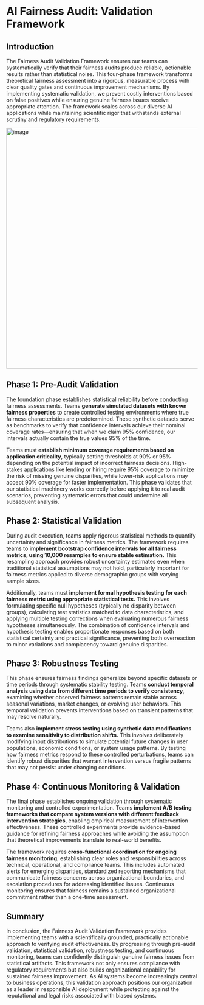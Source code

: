 # AI Fairness Audit: Validation Framework #

## Introduction ##

The Fairness Audit Validation Framework ensures our teams can systematically verify that their fairness audits produce reliable, actionable results rather than statistical noise. This four-phase framework transforms theoretical fairness assessment into a rigorous, measurable process with clear quality gates and continuous improvement mechanisms. By implementing systematic validation, we prevent costly interventions based on false positives while ensuring genuine fairness issues receive appropriate attention. The framework scales across our diverse AI applications while maintaining scientific rigor that withstands external scrutiny and regulatory requirements.

<img width="511" height="633" alt="image" src="https://github.com/user-attachments/assets/87290c7c-c453-4994-9a70-adefc2dc7720" />


## Phase 1: Pre-Audit Validation ##

The foundation phase establishes statistical reliability before conducting fairness assessments. Teams **generate simulated datasets with known fairness properties** to create controlled testing environments where true fairness characteristics are predetermined. These synthetic datasets serve as benchmarks to verify that confidence intervals achieve their nominal coverage rates—ensuring that when we claim 95% confidence, our intervals actually contain the true values 95% of the time.

Teams must **establish minimum coverage requirements based on application criticality**, typically setting thresholds at 90% or 95% depending on the potential impact of incorrect fairness decisions. High-stakes applications like lending or hiring require 95% coverage to minimize the risk of missing genuine disparities, while lower-risk applications may accept 90% coverage for faster implementation. This phase validates that our statistical machinery works correctly before applying it to real audit scenarios, preventing systematic errors that could undermine all subsequent analysis.

## Phase 2: Statistical Validation ##

During audit execution, teams apply rigorous statistical methods to quantify uncertainty and significance in fairness metrics. The framework requires teams to **implement bootstrap confidence intervals for all fairness metrics, using 10,000 resamples to ensure stable estimation.** This resampling approach provides robust uncertainty estimates even when traditional statistical assumptions may not hold, particularly important for fairness metrics applied to diverse demographic groups with varying sample sizes.

Additionally, teams must **implement formal hypothesis testing for each fairness metric using appropriate statistical tests.** This involves formulating specific null hypotheses (typically no disparity between groups), calculating test statistics matched to data characteristics, and applying multiple testing corrections when evaluating numerous fairness hypotheses simultaneously. The combination of confidence intervals and hypothesis testing enables proportionate responses based on both statistical certainty and practical significance, preventing both overreaction to minor variations and complacency toward genuine disparities.

## Phase 3: Robustness Testing ##

This phase ensures fairness findings generalize beyond specific datasets or time periods through systematic stability testing. Teams **conduct temporal analysis using data from different time periods to verify consistency**, examining whether observed fairness patterns remain stable across seasonal variations, market changes, or evolving user behaviors. This temporal validation prevents interventions based on transient patterns that may resolve naturally.

Teams also **implement stress testing using synthetic data modifications to examine sensitivity to distribution shifts.** This involves deliberately modifying input distributions to simulate potential future changes in user populations, economic conditions, or system usage patterns. By testing how fairness metrics respond to these controlled perturbations, teams can identify robust disparities that warrant intervention versus fragile patterns that may not persist under changing conditions.

## Phase 4: Continuous Monitoring & Validation ##

The final phase establishes ongoing validation through systematic monitoring and controlled experimentation. Teams **implement A/B testing frameworks that compare system versions with different feedback intervention strategies**, enabling empirical measurement of intervention effectiveness. These controlled experiments provide evidence-based guidance for refining fairness approaches while avoiding the assumption that theoretical improvements translate to real-world benefits.

The framework requires **cross-functional coordination for ongoing fairness monitoring**, establishing clear roles and responsibilities across technical, operational, and compliance teams. This includes automated alerts for emerging disparities, standardized reporting mechanisms that communicate fairness concerns across organizational boundaries, and escalation procedures for addressing identified issues. Continuous monitoring ensures that fairness remains a sustained organizational commitment rather than a one-time assessment.

## Summary ##

In conclusion, the Fairness Audit Validation Framework provides implementing teams with a scientifically grounded, practically actionable approach to verifying audit effectiveness. By progressing through pre-audit validation, statistical validation, robustness testing, and continuous monitoring, teams can confidently distinguish genuine fairness issues from statistical artifacts. This framework not only ensures compliance with regulatory requirements but also builds organizational capability for sustained fairness improvement. As AI systems become increasingly central to business operations, this validation approach positions our organization as a leader in responsible AI deployment while protecting against the reputational and legal risks associated with biased systems.


